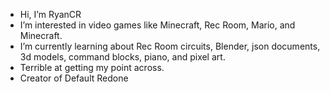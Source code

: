 - Hi, I’m RyanCR
- I’m interested in video games like Minecraft, Rec Room, Mario, and Minecraft.
- I’m currently learning about Rec Room circuits, Blender, json documents, 3d models, command blocks, piano, and pixel art.
- Terrible at getting my point across.
- Creator of Default Redone
